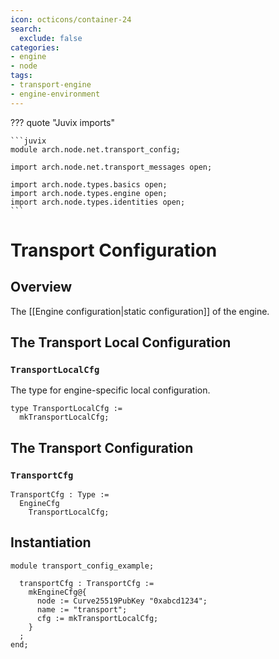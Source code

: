 ```yaml
---
icon: octicons/container-24
search:
  exclude: false
categories:
- engine
- node
tags:
- transport-engine
- engine-environment
---
```


??? quote "Juvix imports"

    ```juvix
    module arch.node.net.transport_config;

    import arch.node.net.transport_messages open;

    import arch.node.types.basics open;
    import arch.node.types.engine open;
    import arch.node.types.identities open;
    ```

# Transport Configuration

## Overview

The [[Engine configuration|static configuration]] of the engine.

## The Transport Local Configuration

### `TransportLocalCfg`

The type for engine-specific local configuration.

<!-- --8<-- [start:TransportLocalCfg] -->
```juvix
type TransportLocalCfg :=
  mkTransportLocalCfg;
```
<!-- --8<-- [end:TransportLocalCfg] -->

## The Transport Configuration

### `TransportCfg`

<!-- --8<-- [start:TransportCfg] -->
```juvix
TransportCfg : Type :=
  EngineCfg
    TransportLocalCfg;
```
<!-- --8<-- [end:TransportCfg] -->

## Instantiation

<!-- --8<-- [start:transportCfg] -->
```juvix extract-module-statements
module transport_config_example;

  transportCfg : TransportCfg :=
    mkEngineCfg@{
      node := Curve25519PubKey "0xabcd1234";
      name := "transport";
      cfg := mkTransportLocalCfg;
    }
  ;
end;
```
<!-- --8<-- [end:transportCfg] -->
